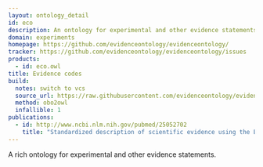 ```yaml
---
layout: ontology_detail
id: eco
description: An ontology for experimental and other evidence statements.
domain: experiments
homepage: https://github.com/evidenceontology/evidenceontology/
tracker: https://github.com/evidenceontology/evidenceontology/issues
products: 
  - id: eco.owl
title: Evidence codes
build:
  notes: switch to vcs
  source_url: https://raw.githubusercontent.com/evidenceontology/evidenceontology/master/eco.obo
  method: obo2owl
  infallible: 1
publications:
  - id: http://www.ncbi.nlm.nih.gov/pubmed/25052702
    title: "Standardized description of scientific evidence using the Evidence Ontology (ECO)"
---
```


A rich ontology for experimental and other evidence statements.

